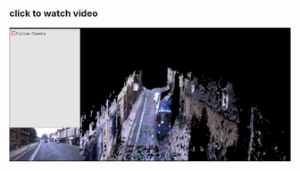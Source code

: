 ### click to watch video
[![Watch the video](https://github.com/Shepherddot/large_scale_monocular_dense_mapping/blob/master/monocular_dense_mapping.png)](https://youtu.be/vjYXzsz54C0)
